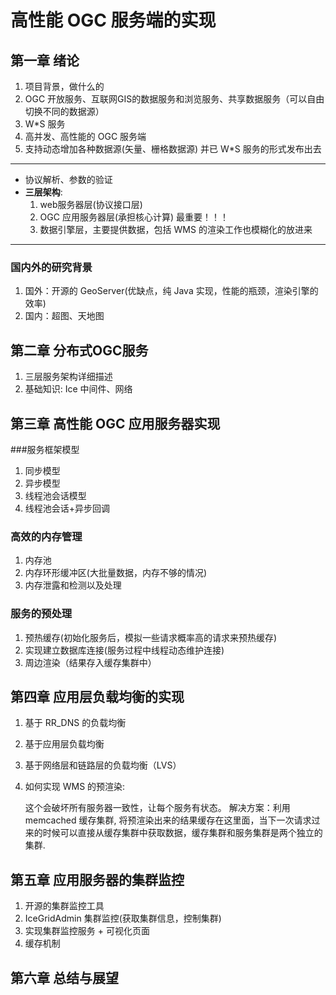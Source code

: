 # 高性能 OGC 服务端的实现

## 第一章 绪论

1. 项目背景，做什么的
2. OGC  开放服务、互联网GIS的数据服务和浏览服务、共享数据服务（可以自由切换不同的数据源）
3. W*S 服务
4. 高并发、高性能的 OGC 服务端
5. 支持动态增加各种数据源(矢量、栅格数据源) 并已 W*S 服务的形式发布出去

----------------------

* 协议解析、参数的验证
* __三层架构__: 
	1. web服务器层(协议接口层)
	2. OGC 应用服务器层(承担核心计算) 最重要！！！
	3. 数据引擎层，主要提供数据，包括 WMS 的渲染工作也模糊化的放进来
	
---------------------

### 国内外的研究背景
1. 国外：开源的 GeoServer(优缺点，纯 Java 实现，性能的瓶颈，渲染引擎的效率)
2. 国内：超图、天地图



## 第二章 分布式OGC服务
1. 三层服务架构详细描述
2. 基础知识: Ice 中间件、网络

## 第三章 高性能 OGC 应用服务器实现
###服务框架模型
1. 同步模型
2. 异步模型
3. 线程池会话模型
4. 线程池会话+异步回调
	
### 高效的内存管理
1. 内存池
2. 内存环形缓冲区(大批量数据，内存不够的情况)
3. 内存泄露和检测以及处理
	
### 服务的预处理
1. 预热缓存(初始化服务后，模拟一些请求概率高的请求来预热缓存)
2. 实现建立数据库连接(服务过程中线程动态维护连接)
3. 周边渲染（结果存入缓存集群中）
	
## 第四章 应用层负载均衡的实现
1. 基于 RR_DNS 的负载均衡 
2. 基于应用层负载均衡 
3. 基于网络层和链路层的负载均衡（LVS）
4. 如何实现 WMS 的预渲染:
	
	这个会破坏所有服务器一致性，让每个服务有状态。 解决方案：利用 memcached 缓存集群, 将预渲染出来的结果缓存在这里面，当下一次请求过来的时候可以直接从缓存集群中获取数据，缓存集群和服务集群是两个独立的集群.


## 第五章 应用服务器的集群监控
1. 开源的集群监控工具
2. IceGridAdmin 集群监控(获取集群信息，控制集群)
3. 实现集群监控服务 + 可视化页面
4. 缓存机制

## 第六章 总结与展望 